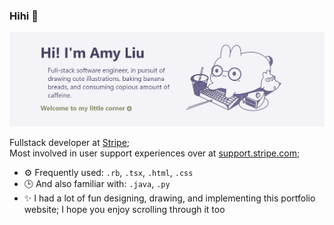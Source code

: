 ### Hihi 👋

![Portfolio banner](https://github.com/coffeeologist/coffeeologist.github.io/blob/main/public/images/banner.jpg)

Fullstack developer at [Stripe](https://stripe.com);</br>
Most involved in user support experiences over at [support.stripe.com](https://support.stripe.com);

- ⚙️ Frequently used: `.rb`, `.tsx`, `.html`, `.css`
- 🕒 And also familiar with: `.java`, `.py`
- ✨ I had a lot of fun designing, drawing, and implementing this portfolio website; I hope you enjoy scrolling through it too
